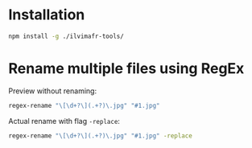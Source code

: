 # Installation
```bash
npm install -g ./ilvimafr-tools/
```

# Rename multiple files using RegEx
Preview without renaming:
```bash
regex-rename "\[\d+?\](.+?)\.jpg" "#1.jpg"
```
Actual rename with flag `-replace`:
```bash
regex-rename "\[\d+?\](.+?)\.jpg" "#1.jpg" -replace
```